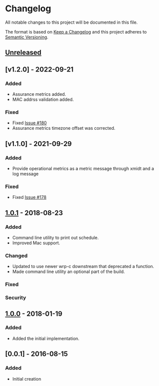 # Changelog
All notable changes to this project will be documented in this file.

The format is based on [Keep a Changelog](http://keepachangelog.com/en/1.0.0/)
and this project adheres to [Semantic Versioning](http://semver.org/spec/v2.0.0.html).

## [Unreleased]

## [v1.2.0] - 2022-09-21
### Added
- Assurance metrics added.
- MAC addrss validation added.

### Fixed
- Fixed [Issue #180](https://github.com/xmidt-org/aker/issues/180)
- Assurance metrics timezone offset was corrected.

## [v1.1.0] - 2021-09-29
### Added
- Provide operational metrics as a metric message through xmidt and a log message

### Fixed
- Fixed [Issue #178](https://github.com/xmidt-org/aker/issues/178)


## [1.0.1] - 2018-08-23
### Added
- Command line utility to print out schedule.
- Improved Mac support.

### Changed
- Updated to use newer wrp-c downstream that deprecated a function.
- Made command line utility an optional part of the build.

### Fixed

### Security

## [1.0.0] - 2018-01-19
### Added
- Added the initial implementation.

## [0.0.1] - 2016-08-15
### Added
- Initial creation

[Unreleased]: https://github.com/xmidt-org/aker/compare/v1.2.0...HEAD
[1.2.0]: https://github.com/xmidt-org/aker/compare/v1.1.0...v1.2.0
[1.1.0]: https://github.com/xmidt-org/aker/compare/1.0.1...v1.1.0
[1.0.1]: https://github.com/xmidt-org/aker/compare/1.0.0...1.0.1
[1.0.0]: https://github.com/xmidt-org/aker/compare/08e182618484166436085fe7be4b860375aae0c3...1.0.0

